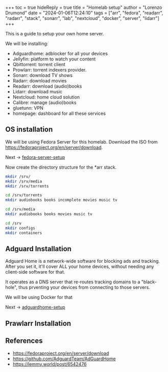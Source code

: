 +++
toc = true
hideReply = true
title = "Homelab setup"
author = "Lorenzo Drumond"
date = "2024-01-06T12:24:10"
tags = ["arr",  "fedora",  "readarr",  "radarr",  "stack",  "sonarr",  "lab",  "nextcloud",  "docker",  "server",  "lidarr"]
+++


This is a guide to setup your own home server.

We will be installing:
- Adguardhome: adblocker for all your devices
- Jellyfin: platform to watch your content
- Qbittorrent: torrent client
- Prowlarr: torrent indexers provider.
- Sonarr: download TV shows
- Radarr: download movies
- Readarr: download (audio)books
- Lidarr: download music
- Nextcloud: home cloud solution
- Calibre: manage (audio)books
- gluetunn: VPN
- homepage: dashboard for all these services

## OS installation
We will be using Fedora Server for this homelab. Download the ISO from https://fedoraproject.org/en/server/download.

Next -> [fedora-server-setup](/wiki/fedora-server-setup/)

Now create the directory structure for the \*arr stack.
```bash
mkdir /srv/
mkdir /srv/media
mkdir /srv/torrents

cd /srv/torrents
mkdir audiobooks books incomplete movies music tv

cd /srv/media
mkdir audiobooks books movies music tv

cd /srv
mkdir configs
mkdir containers
```

## Adguard Installation
Adguard Home is a network-wide software for blocking ads and tracking. After you set it, it'll cover
ALL your home devices, without needing any client-side software for that.

It operates as a DNS server that re-routes tracking domains to a "black-hole", thus prventing
your devices from connecting to those servers.

We will be using Docker for that

Next -> [adguardhome-setup](/wiki/adguardhome-setup/)

## Prawlarr Installation

## References
- https://fedoraproject.org/en/server/download
- https://github.com/AdguardTeam/AdGuardHome
- https://lemmy.world/post/6542476
